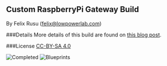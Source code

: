 Custom RaspberryPi Gateway Build
----------------
By Felix Rusu (felix@lowpowerlab.com)
<br/>

###Details
More details of this build are found on [this blog post](http://lowpowerlab.com/blog/2015/01/22/making-a-custom-raspberrypi-case/).

###License
[CC-BY-SA 4.0](https://creativecommons.org/licenses/by-sa/4.0/)

![Completed](https://farm8.staticflickr.com/7556/15714077214_69e28e7bd9_z.jpg)
![Blueprints](https://farm9.staticflickr.com/8658/16149110838_21f948d111_o.png)

